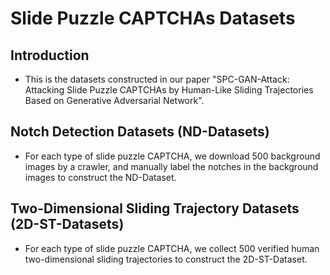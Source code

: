 # Slide Puzzle CAPTCHAs Datasets

## Introduction
- This is the datasets constructed in our paper "SPC-GAN-Attack: Attacking Slide Puzzle CAPTCHAs by Human-Like Sliding Trajectories Based on Generative Adversarial Network".

## Notch Detection Datasets (ND-Datasets)
- For each type of slide puzzle CAPTCHA, we download 500 background images by a crawler, and manually label the notches in the background images to construct the ND-Dataset.

## Two-Dimensional Sliding Trajectory Datasets (2D-ST-Datasets)
- For each type of slide puzzle CAPTCHA, we collect 500 verified  human two-dimensional sliding trajectories to construct the 2D-ST-Dataset.
